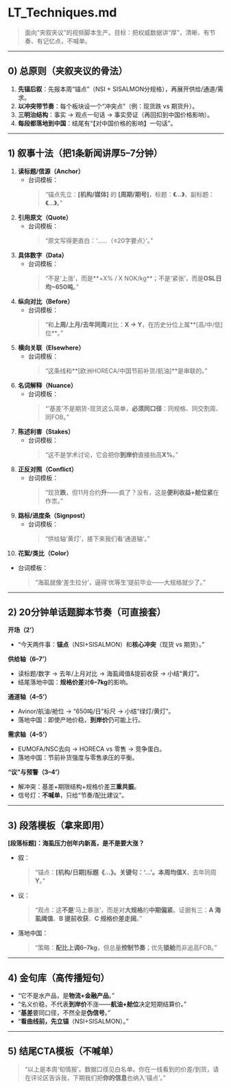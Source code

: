 # LT_Techniques.md
> 面向“夹叙夹议”的视频脚本生产。目标：把权威数据讲“厚”，清晰、有节奏、有记忆点，不喊单。

---

## 0) 总原则（夹叙夹议的骨法）
1. **先锚后叙**：先报本周“锚点”（NSI + SISALMON分规格），再展开供给/通道/需求。
2. **以冲突带节奏**：每个板块设一个“冲突点”（例：现货跌 vs 期货升）。
3. **三明治结构**：事实 → 观点一句话 → 事实旁证（再回扣到中国价格影响）。
4. **每段都落地到中国**：结尾有“【对中国价格的影响】一句话”。

---

## 1) 叙事十法（把1条新闻讲厚5–7分钟）
1) **读标题/信源（Anchor）**  
   - 台词模板：  
     > “锚点先立：**[机构/媒体]** 的 **[周期/期号]**，标题：**《…》**，副标题：**《…》**。”
2) **引用原文（Quote）**  
   - 台词模板：  
     > “原文写得更直白：‘……（≤20字要点）’。”
3) **具体数字（Data）**  
   - 台词模板：  
     > “不是‘上涨’，而是**+X% / X NOK/kg**；不是‘紧张’，而是**OSL日均~650吨**。”
4) **纵向对比（Before）**  
   - 台词模板：  
     > “和**上周/上月/去年同周**对比：**X → Y**，在历史分位上属**[高/中/低]位**。”
5) **横向关联（Elsewhere）**  
   - 台词模板：  
     > “这条线和**[欧洲HORECA/中国节前补货/航油]**是串联的。”
6) **名词解释（Nuance）**  
   - 台词模板：  
     > “‘基差’不是期货-现货这么简单，**必须同口径**：同规格、同交割周、同FOB。”
7) **陈述利害（Stakes）**  
   - 台词模板：  
     > “这不是学术讨论，它会把你**到岸价**直接抬高**X%**。”
8) **正反对照（Conflict）**  
   - 台词模板：  
     > “现货**跌**，但11月合约**升**——疯了？没有，这是**便利收益+舱位紧**在作祟。”
9) **路标/进度条（Signpost）**  
   - 台词模板：  
     > “供给轴‘黄灯’，接下来我们看‘通道轴’。”
10) **花絮/类比（Color）**  
   - 台词模板：  
     > “海虱就像‘差生拉分’，逼得‘优等生’提前毕业——大规格就少了。”

---

## 2) 20分钟单话题脚本节奏（可直接套）
**开场（2’）**  
- “今天两件事：**锚点**（NSI+SISALMON）和**核心冲突**（现货 vs 期货）。”

**供给轴（6–7’）**  
- 读标题/数字 → 去年/上月对比 → 海虱阈值&提前收获 → 小结“黄灯”。  
- 结尾落地中国：**规格价差**对**6–7kg**的影响。

**通道轴（4–5’）**  
- Avinor/航油/舱位 → “650吨/日”标尺 → 小结“绿灯/黄灯”。  
- 落地中国：即使产地价稳，**到岸价**仍可能上行。

**需求轴（4–5’）**  
- EUMOFA/NSC去向 → HORECA vs 零售 → 竞争蛋白。  
- 落地中国：节前补货强度与零售承压的平衡。

**“议”与预警（3–4’）**  
- 解冲突：基差+期限结构+规格价差**三重共振**。  
- 信号灯：**不喊单**，只给“节奏/配比建议”。

---

## 3) 段落模板（拿来即用）
**[段落标题]：海虱压力创年内新高，是不是要大涨？**  
- 叙：  
  > “锚点：**[机构/日期]**标题《…》。关键句：‘…’。本周均值**X**，去年同周**Y**。”  
- 议：  
  > “观点：这**不是**‘马上暴涨’，而是对**大规格**的**中期偏紧**。证据有三：**A 海虱阈值**、**B 提前收获**、**C 规格价差走阔**。”  
- 落地中国：  
  > “策略：**配比上调6–7kg**，但总量**控制节奏**；优先**锁舱**而非追高FOB。”

---

## 4) 金句库（高传播短句）
- “它不是水产品，是**物流+金融产品**。”
- “名义价稳，不代表**到岸价**不涨——**航油+舱位**决定短期结算价。”
- “**基差**要同口径，不然全是**伪信号**。”
- “**看曲线前，先立锚**（NSI+SISALMON）。”

---

## 5) 结尾CTA模板（不喊单）
> “以上是本周‘旬情报’。数据口径见白名单。你在一线看到的价差/到货，请在评论区告诉我，下期我们把**你的信息**也纳入‘锚点’。”

